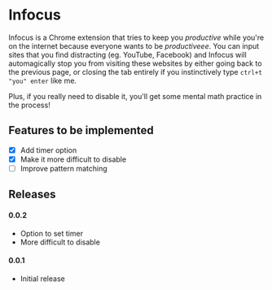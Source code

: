 # Infocus

Infocus is a Chrome extension that tries to keep you *productive* while you're on the internet because everyone wants to be *productiveee*. You can input sites that you find distracting (eg. YouTube, Facebook) and Infocus will automagically stop you from visiting these websites by either going back to the previous page, or closing the tab entirely if you instinctively type `ctrl+t "you" enter` like me. 

Plus, if you really need to disable it, you'll get some mental math practice in the process!

## Features to be implemented
- [x] Add timer option
- [x] Make it more difficult to disable
- [ ] Improve pattern matching

## Releases
#### 0.0.2
* Option to set timer
* More difficult to disable

#### 0.0.1
* Initial release
